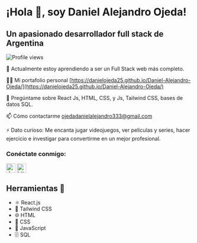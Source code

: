 # ¡Hola 👋, soy Daniel Alejandro Ojeda!
## Un apasionado desarrollador full stack de Argentina

![Profile views](https://komarev.com/ghpvc/?username=danielojeda25&label=Vistas%20de%20perfil&color=0e75b6&style=flat)

🌱 Actualmente estoy aprendiendo a ser un Full Stack web más completo.

👨‍💻 Mi portafolio personal [https://danielojeda25.github.io/Daniel-Alejandro-Ojeda/](https://danielojeda25.github.io/Daniel-Alejandro-Ojeda/)

💬 Pregúntame sobre React Js, HTML, CSS, y Js, Tailwind CSS, bases de datos SQL.

📫 Cómo contactarme ojedadanielalejandro333@gmail.com

⚡ Dato curioso: Me encanta jugar videojuegos, ver películas y series, hacer ejercicio e investigar para convertirme en un mejor profesional.

<h3 align="left">Conéctate conmigo:</h3>
<p align="left">
<a href="https://twitter.com/dan_ojeda_dev03" target="_blank" rel="noreferrer"><img align="center" src="https://raw.githubusercontent.com/rahuldkjain/github-profile-readme-generator/master/src/images/icons/Social/twitter.svg" alt="dan_ojeda_dev03" height="25" width="25" /></a>
<a href="https://linkedin.com/in/https://www.linkedin.com/in/daniel-ojeda26" target="_blank" rel="noreferrer"><img align="center" src="https://raw.githubusercontent.com/rahuldkjain/github-profile-readme-generator/master/src/images/icons/Social/linked-in-alt.svg" alt="https://www.linkedin.com/in/daniel-ojeda26" height="25" width="25" /></a>
</p>


## Herramientas 🔧

- ⚛️ React.js
- 🎨 Tailwind CSS
- 🌐 HTML
- 🎨 CSS
- 🚀 JavaScript
- 🗄️ SQL

